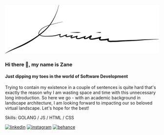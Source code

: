 ![Just dipping my toes in the world of Software Development](https://github.com/CitaZane/CitaZane/blob/main/cover.png)
### Hi there 👋, my name is Zane
#### Just dipping my toes in the world of Software Development

Trying to contain my existence in a couple of sentences is quite hard that's exactly the reason why I am wasting space and time with this unnecessary long introduction. So here we go - with an academic background in landscape architecture, I am looking forward to impacting our so beloved virtual landscape. Let's hope for the best!

Skills: GOLANG  / JS / HTML / CSS

[<img src='https://cdn.jsdelivr.net/npm/simple-icons@3.0.1/icons/linkedin.svg' alt='linkedin' height='40'>](https://www.linkedin.com/in/zane-krumina/)  [<img src='https://cdn.jsdelivr.net/npm/simple-icons@3.0.1/icons/instagram.svg' alt='instagram' height='40'>](https://www.instagram.com/cita_zane/)  [<img src='https://cdn.jsdelivr.net/npm/simple-icons@3.0.1/icons/behance.svg' alt='behance' height='40'>](https://www.behance.net/zanekrmia)  
